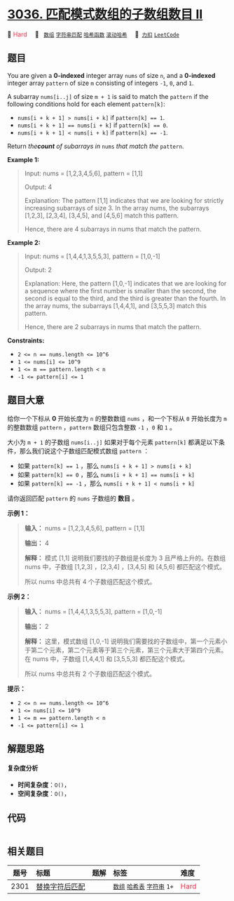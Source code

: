 # [3036. 匹配模式数组的子数组数目 II](https://2xiao.github.io/leetcode-js/problem/3036.html)

🔴 <font color=#ff334b>Hard</font>&emsp; 🔖&ensp; [`数组`](/tag/array.md) [`字符串匹配`](/tag/string-matching.md) [`哈希函数`](/tag/hash-function.md) [`滚动哈希`](/tag/rolling-hash.md)&emsp; 🔗&ensp;[`力扣`](https://leetcode.cn/problems/number-of-subarrays-that-match-a-pattern-ii) [`LeetCode`](https://leetcode.com/problems/number-of-subarrays-that-match-a-pattern-ii)

## 题目

You are given a **0-indexed** integer array `nums` of size `n`, and a
**0-indexed** integer array `pattern` of size `m` consisting of integers `-1`,
`0`, and `1`.

A subarray `nums[i..j]` of size `m + 1` is said to match the `pattern` if the
following conditions hold for each element `pattern[k]`:

  * `nums[i + k + 1] > nums[i + k]` if `pattern[k] == 1`.
  * `nums[i + k + 1] == nums[i + k]` if `pattern[k] == 0`.
  * `nums[i + k + 1] < nums[i + k]` if `pattern[k] == -1`.

Return _the**count** of subarrays in_ `nums` _that match the_ `pattern`.



**Example 1:**

> Input: nums = [1,2,3,4,5,6], pattern = [1,1]
> 
> Output: 4
> 
> Explanation: The pattern [1,1] indicates that we are looking for strictly increasing subarrays of size 3. In the array nums, the subarrays [1,2,3], [2,3,4], [3,4,5], and [4,5,6] match this pattern.
> 
> Hence, there are 4 subarrays in nums that match the pattern.

**Example 2:**

> Input: nums = [1,4,4,1,3,5,5,3], pattern = [1,0,-1]
> 
> Output: 2
> 
> Explanation: Here, the pattern [1,0,-1] indicates that we are looking for a sequence where the first number is smaller than the second, the second is equal to the third, and the third is greater than the fourth. In the array nums, the subarrays [1,4,4,1], and [3,5,5,3] match this pattern.
> 
> Hence, there are 2 subarrays in nums that match the pattern.

**Constraints:**

  * `2 <= n == nums.length <= 10^6`
  * `1 <= nums[i] <= 10^9`
  * `1 <= m == pattern.length < n`
  * `-1 <= pattern[i] <= 1`


## 题目大意

给你一个下标从 **0**  开始长度为 `n` 的整数数组 `nums` ，和一个下标从 `0` 开始长度为 `m` 的整数数组 `pattern`
，`pattern` 数组只包含整数 `-1` ，`0` 和 `1` 。

大小为 `m + 1` 的子数组 `nums[i..j]` 如果对于每个元素 `pattern[k]` 都满足以下条件，那么我们说这个子数组匹配模式数组
`pattern` ：

  * 如果 `pattern[k] == 1` ，那么 `nums[i + k + 1] > nums[i + k]`
  * 如果 `pattern[k] == 0` ，那么 `nums[i + k + 1] == nums[i + k]`
  * 如果 `pattern[k] == -1` ，那么 `nums[i + k + 1] < nums[i + k]`

请你返回匹配 `pattern` 的 `nums` 子数组的 **数目**  。



**示例 1：**

> 
> 
> 
> 
> 
> **输入：** nums = [1,2,3,4,5,6], pattern = [1,1]
> 
> **输出：** 4
> 
> **解释：** 模式 [1,1] 说明我们要找的子数组是长度为 3 且严格上升的。在数组 nums 中，子数组 [1,2,3] ，[2,3,4] ，[3,4,5] 和 [4,5,6] 都匹配这个模式。
> 
> 所以 nums 中总共有 4 个子数组匹配这个模式。
> 
> 

**示例 2：**

> 
> 
> 
> 
> 
> **输入：** nums = [1,4,4,1,3,5,5,3], pattern = [1,0,-1]
> 
> **输出：** 2
> 
> **解释：** 这里，模式数组 [1,0,-1] 说明我们需要找的子数组中，第一个元素小于第二个元素，第二个元素等于第三个元素，第三个元素大于第四个元素。在 nums 中，子数组 [1,4,4,1] 和 [3,5,5,3] 都匹配这个模式。
> 
> 所以 nums 中总共有 2 个子数组匹配这个模式。
> 
> 



**提示：**

  * `2 <= n == nums.length <= 10^6`
  * `1 <= nums[i] <= 10^9`
  * `1 <= m == pattern.length < n`
  * `-1 <= pattern[i] <= 1`


## 解题思路

#### 复杂度分析

- **时间复杂度**：`O()`，
- **空间复杂度**：`O()`，

## 代码

```javascript

```

## 相关题目

<!-- prettier-ignore -->
| 题号 | 标题 | 题解 | 标签 | 难度 |
| :------: | :------ | :------: | :------ | :------ |
| 2301 | [替换字符后匹配](https://leetcode.com/problems/match-substring-after-replacement) |  |  [`数组`](/tag/array.md) [`哈希表`](/tag/hash-table.md) [`字符串`](/tag/string.md) `1+` | <font color=#ff334b>Hard</font> |